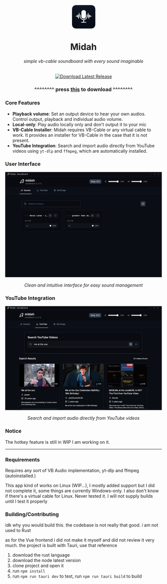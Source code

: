 <div align="center"><img src="static/logo.png" height=75 alt="Midah Soundboard, VB-Cable Soundboard, Audio Soundboard, Virtual Audio Device, Sound Effects"/></div>
<h1 align="center">Midah</h1>
<h6 align="center">simple vb-cable soundboard with every sound imaginable</h6>
<div align="center">
  <a href="https://github.com/akramboussanni/midah/releases/latest" target="_blank">
    <img src="https://img.shields.io/badge/Download-Latest%20Release-blue?style=for-the-badge&logo=github&logoColor=white" alt="Download Latest Release"/>
  </a>
</div>

<div align="center">
  <h3>  ^^^^^^^^ <b>press <a href="https://github.com/akramboussanni/midah/releases/latest">this</a> to download</b> ^^^^^^^^</h3>
</div>

### Core Features

- **Playback volume**: Set an output device to hear your own audios. Control output, playback and individual audio volume.
- **Local-only**: Play audio locally only and don't output it to your mic
- **VB-Cable Installer**: Midah requires VB-Cable or any virtual cable to work. It provides an installer for VB-Cable in the case that it is not present.
- **YouTube Integration**: Search and import audio directly from YouTube videos using `yt-dlp` and `ffmpeg`, which are automatically installed.

### User Interface

<div align="center">
  <img src="static/main.png" alt="Midah Main Interface" width="600"/>
  <p><em>Clean and intuitive interface for easy sound management</em></p>
</div>

### YouTube Integration

<div align="center">
  <img src="static/yt.png" alt="YouTube Search Integration" width="600"/>
  <p><em>Search and import audio directly from YouTube videos</em></p>
</div>

### Notice
The hotkey feature is still in WIP I am working on it.

---


### Requirements
Requires any sort of VB Audio implementation, yt-dlp and ffmpeg (autoinstalled.)

This app kind of works on Linux (WIP...), I mostly added support but I did not complete it, some things are currently Windows-only. I also don't know if there's a virtual cable for Linux. Never tested it. I will not supply builds until I test it properly

### Building/Contributing
idk why you would build this. the codebase is not really that good. i am not used to Rust

as for the Vue frontend i did not make it myself and did not review it very much. the project is built with Tauri, use that reference
1. download the rust language
2. download the node latest version
3. clone project and open it
4. run `npm install`
5. run `npm run tauri dev` to test, run `npm run tauri build` to build
   
